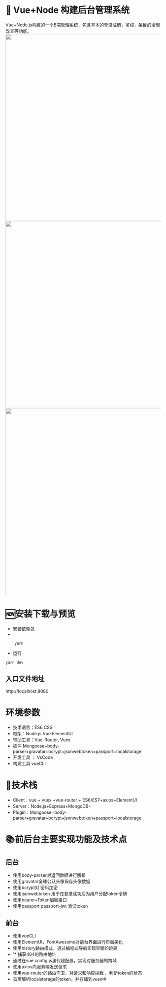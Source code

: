 # 🎉 Vue+Node 构建后台管理系统
Vue+Node.js构建的一个B端管理系统，包含基本的登录注册，鉴权，条目的增删改查等功能。
<img src="https://github.com/gsh0581/nodeApp/blob/master/img/houdai.png" width="1365" height="605" align=center />
<img src="https://github.com/gsh0581/nodeApp/blob/master/img/QQ20190819-212206.png" width="1365" height="605" align=center />
<img src="https://github.com/gsh0581/nodeApp/blob/master/img/QQ20190819-212225.png" width="1365" height="605" align=center />
# 🆕安装下载与预览
- 安装依赖包
- 
``` 
    yarn
 ```
 - 运行
```
yarn dev
```

## 入口文件地址
   http://localhost:8080
# 环境参数
- 技术语言：ES6 CSS 
- 框架：Node.js Vue ElementUI
- 辅助工具：Vue-Router, Vuex
- 插件 Mongoose+body-parser+gravatar+bcrypt+jsonwebtoken+passport+localstorage
- 开发工具 ： VsCode
- 构建工具 vueCLI

# 💞技术栈
- Client：vue + vuex +vue-router + ES6/ES7+axios+ElementUI
- Server：Node.js+Express+MongoDB+
- Plugin：Mongoose+body-parser+gravatar+bcrypt+jsonwebtoken+passport+localstorage

#  📚前后台主要实现功能及技术点
## 后台
- 使用body-parser对返回数据进行解析
- 使用gravatar全球公认头像保存头像数据
- 使用bcrypt对 密码加密
- 使用jsonwebtoken 用于在登录成功后为用户分配token令牌
- 使用bearer+Token加密接口
- 使用passport passport-jwt 验证token

## 前台
- 使用vueCLI
- 使用ElementUI，FontAwesome对前台界面进行布局美化
- 使用history路由模式，通过编程式导航实现界面的跳转
-  '*'捕获404的路由地址
- 通过在vue.config.js里代理配置，实现对服务器的跨域
- 使用axios向服务端发送请求
- 使用vue-router的路由守卫，对请求和响应拦截 ，判断token的状态
- 首页解析localstorage的token，并存储到vuex中
